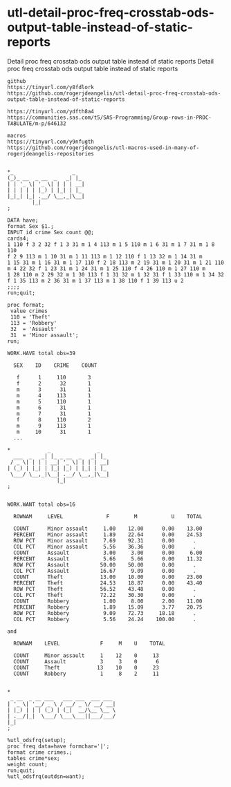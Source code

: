# utl-detail-proc-freq-crosstab-ods-output-table-instead-of-static-reports
Detail proc freq crosstab ods output table instead of static reports 
    Detail proc freq crosstab ods output table instead of static reports                                                                                                                                                                                        
                                                                                                                                                                                                                                                                
    github                                                                                                                                                                                                                                                      
    https://tinyurl.com/y8fdlork                                                                                                                                                                                                                                
    https://github.com/rogerjdeangelis/utl-detail-proc-freq-crosstab-ods-output-table-instead-of-static-reports                                                                                                                                                 
                                                                                                                                                                                                                                                                
    https://tinyurl.com/ydfth8a4                                                                                                                                                                                                                                
    https://communities.sas.com/t5/SAS-Programming/Group-rows-in-PROC-TABULATE/m-p/646132                                                                                                                                                                       
                                                                                                                                                                                                                                                                
    macros                                                                                                                                                                                                                                                      
    https://tinyurl.com/y9nfugth                                                                                                                                                                                                                                
    https://github.com/rogerjdeangelis/utl-macros-used-in-many-of-rogerjdeangelis-repositories                                                                                                                                                                  
                                                                                                                                                                                                                                                                
                                                                                                                                                                                                                                                                
    *_                   _                                                                                                                                                                                                                                      
    (_)_ __  _ __  _   _| |_                                                                                                                                                                                                                                    
    | | '_ \| '_ \| | | | __|                                                                                                                                                                                                                                   
    | | | | | |_) | |_| | |_                                                                                                                                                                                                                                    
    |_|_| |_| .__/ \__,_|\__|                                                                                                                                                                                                                                   
            |_|                                                                                                                                                                                                                                                 
    ;                                                                                                                                                                                                                                                           
                                                                                                                                                                                                                                                                
    DATA have;                                                                                                                                                                                                                                                  
    format Sex $1.;                                                                                                                                                                                                                                             
    INPUT id crime Sex count @@;                                                                                                                                                                                                                                
    cards4;                                                                                                                                                                                                                                                     
    1 110 f 3 2 32 f 1 3 31 m 1 4 113 m 1 5 110 m 1 6 31 m 1 7 31 m 1 8 110                                                                                                                                                                                     
    f 2 9 113 m 1 10 31 m 1 11 113 m 1 12 110 f 1 13 32 m 1 14 31 m                                                                                                                                                                                             
    1 15 31 m 1 16 31 m 1 17 110 f 2 18 113 m 2 19 31 m 1 20 31 m 1 21 110                                                                                                                                                                                      
    m 4 22 32 f 1 23 31 m 1 24 31 m 1 25 110 f 4 26 110 m 1 27 110 m                                                                                                                                                                                            
    1 28 110 m 2 29 32 m 1 30 113 f 1 31 32 m 1 32 31 f 1 33 110 m 1 34 32                                                                                                                                                                                      
    f 1 35 113 m 2 36 31 m 1 37 113 m 1 38 110 f 1 39 113 u 2                                                                                                                                                                                                   
    ;;;;                                                                                                                                                                                                                                                        
    run;quit;                                                                                                                                                                                                                                                   
                                                                                                                                                                                                                                                                
    proc format;                                                                                                                                                                                                                                                
     value crimes                                                                                                                                                                                                                                               
     110 = 'Theft'                                                                                                                                                                                                                                              
     113 = 'Robbery'                                                                                                                                                                                                                                            
     32  = 'Assault'                                                                                                                                                                                                                                            
     31  = 'Minor assault';                                                                                                                                                                                                                                     
    run;                                                                                                                                                                                                                                                        
                                                                                                                                                                                                                                                                
    WORK.HAVE total obs=39                                                                                                                                                                                                                                      
                                                                                                                                                                                                                                                                
      SEX    ID    CRIME    COUNT                                                                                                                                                                                                                               
                                                                                                                                                                                                                                                                
       f      1     110       3                                                                                                                                                                                                                                 
       f      2      32       1                                                                                                                                                                                                                                 
       m      3      31       1                                                                                                                                                                                                                                 
       m      4     113       1                                                                                                                                                                                                                                 
       m      5     110       1                                                                                                                                                                                                                                 
       m      6      31       1                                                                                                                                                                                                                                 
       m      7      31       1                                                                                                                                                                                                                                 
       f      8     110       2                                                                                                                                                                                                                                 
       m      9     113       1                                                                                                                                                                                                                                 
       m     10      31       1                                                                                                                                                                                                                                 
      ...                                                                                                                                                                                                                                                       
                                                                                                                                                                                                                                                                
    *            _               _                                                                                                                                                                                                                              
      ___  _   _| |_ _ __  _   _| |_                                                                                                                                                                                                                            
     / _ \| | | | __| '_ \| | | | __|                                                                                                                                                                                                                           
    | (_) | |_| | |_| |_) | |_| | |_                                                                                                                                                                                                                            
     \___/ \__,_|\__| .__/ \__,_|\__|                                                                                                                                                                                                                           
                    |_|                                                                                                                                                                                                                                         
    ;                                                                                                                                                                                                                                                           
                                                                                                                                                                                                                                                                
                                                                                                                                                                                                                                                                
    WORK.WANT total obs=16                                                                                                                                                                                                                                      
                                                                                                                                                                                                                                                                
      ROWNAM     LEVEL              F        M           U    TOTAL                                                                                                                                                                                             
                                                                                                                                                                                                                                                                
      COUNT      Minor assault     1.00    12.00      0.00    13.00                                                                                                                                                                                             
      PERCENT    Minor assault     1.89    22.64      0.00    24.53                                                                                                                                                                                             
      ROW PCT    Minor assault     7.69    92.31      0.00      .                                                                                                                                                                                               
      COL PCT    Minor assault     5.56    36.36      0.00      .                                                                                                                                                                                               
      COUNT      Assault           3.00     3.00      0.00     6.00                                                                                                                                                                                             
      PERCENT    Assault           5.66     5.66      0.00    11.32                                                                                                                                                                                             
      ROW PCT    Assault          50.00    50.00      0.00      .                                                                                                                                                                                               
      COL PCT    Assault          16.67     9.09      0.00      .                                                                                                                                                                                               
      COUNT      Theft            13.00    10.00      0.00    23.00                                                                                                                                                                                             
      PERCENT    Theft            24.53    18.87      0.00    43.40                                                                                                                                                                                             
      ROW PCT    Theft            56.52    43.48      0.00      .                                                                                                                                                                                               
      COL PCT    Theft            72.22    30.30      0.00      .                                                                                                                                                                                               
      COUNT      Robbery           1.00     8.00      2.00    11.00                                                                                                                                                                                             
      PERCENT    Robbery           1.89    15.09      3.77    20.75                                                                                                                                                                                             
      ROW PCT    Robbery           9.09    72.73     18.18      .                                                                                                                                                                                               
      COL PCT    Robbery           5.56    24.24    100.00      .                                                                                                                                                                                               
                                                                                                                                                                                                                                                                
    and                                                                                                                                                                                                                                                         
                                                                                                                                                                                                                                                                
      ROWNAM    LEVEL             F     M    U    TOTAL                                                                                                                                                                                                         
                                                                                                                                                                                                                                                                
      COUNT     Minor assault     1    12    0     13                                                                                                                                                                                                           
      COUNT     Assault           3     3    0      6                                                                                                                                                                                                           
      COUNT     Theft            13    10    0     23                                                                                                                                                                                                           
      COUNT     Robbery           1     8    2     11                                                                                                                                                                                                           
                                                                                                                                                                                                                                                                
                                                                                                                                                                                                                                                                
    *                                                                                                                                                                                                                                                           
     _ __  _ __ ___   ___ ___  ___ ___                                                                                                                                                                                                                          
    | '_ \| '__/ _ \ / __/ _ \/ __/ __|                                                                                                                                                                                                                         
    | |_) | | | (_) | (_|  __/\__ \__ \                                                                                                                                                                                                                         
    | .__/|_|  \___/ \___\___||___/___/                                                                                                                                                                                                                         
    |_|                                                                                                                                                                                                                                                         
    ;                                                                                                                                                                                                                                                           
                                                                                                                                                                                                                                                                
    %utl_odsfrq(setup);                                                                                                                                                                                                                                         
    proc freq data=have formchar='|';                                                                                                                                                                                                                           
    format crime crimes.;                                                                                                                                                                                                                                       
    tables crime*sex;                                                                                                                                                                                                                                           
    weight count;                                                                                                                                                                                                                                               
    run;quit;                                                                                                                                                                                                                                                   
    %utl_odsfrq(outdsn=want);                                                                                                                                                                                                                                   
                                                                                                                                                                                                                                                                
                                 
